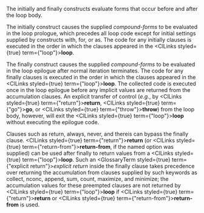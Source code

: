  



The initially and finally constructs evaluate forms that occur before and after the loop body. 



The initially construct causes the supplied *compound-forms* to be evaluated in the loop prologue, which precedes all loop code except for initial settings supplied by constructs with, for, or as. The code for any initially clauses is executed in the order in which the clauses appeared in the <ClLinks styled={true} term={"loop"}><b>loop</b></ClLinks>. 



The finally construct causes the supplied *compound-forms* to be evaluated in the loop epilogue after normal iteration terminates. The code for any finally clauses is executed in the order in which the clauses appeared in the <ClLinks styled={true} term={"loop"}><b>loop</b></ClLinks>. The collected code is executed once in the loop epilogue before any implicit values are returned from the accumulation clauses. An explicit transfer of control (*e.g.*, by <ClLinks styled={true} term={"return"}><b>return</b></ClLinks>, <ClLinks styled={true} term={"go"}><b>go</b></ClLinks>, or <ClLinks styled={true} term={"throw"}><b>throw</b></ClLinks>) from the loop body, however, will exit the <ClLinks styled={true} term={"loop"}><b>loop</b></ClLinks> without executing the epilogue code. 



Clauses such as return, always, never, and thereis can bypass the finally clause. <ClLinks styled={true} term={"return"}><b>return</b></ClLinks> (or <ClLinks styled={true} term={"return-from"}><b>return-from</b></ClLinks>, if the named option was supplied) can be used after finally to return values from a <ClLinks styled={true} term={"loop"}><b>loop</b></ClLinks>. Such an <GlossaryTerm styled={true} term={"explicit return"}><i>explicit return</i></GlossaryTerm> inside the finally clause takes precedence over returning the accumulation from clauses supplied by such keywords as collect, nconc, append, sum, count, maximize, and minimize; the accumulation values for these preempted clauses are not returned by <ClLinks styled={true} term={"loop"}><b>loop</b></ClLinks> if <ClLinks styled={true} term={"return"}><b>return</b></ClLinks> or <ClLinks styled={true} term={"return-from"}><b>return-from</b></ClLinks> is used. 







 



 



